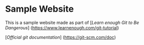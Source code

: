 # Sample Website

This is a sample website made as part of [*Learn enough Git to Be Dangerous*] (https://www.learnenough.com/git-tutorial)

[*Official git documentation*] (https://git-scm.com/doc)